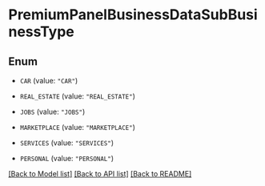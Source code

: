 # PremiumPanelBusinessDataSubBusinessType

## Enum


* `CAR` (value: `"CAR"`)

* `REAL_ESTATE` (value: `"REAL_ESTATE"`)

* `JOBS` (value: `"JOBS"`)

* `MARKETPLACE` (value: `"MARKETPLACE"`)

* `SERVICES` (value: `"SERVICES"`)

* `PERSONAL` (value: `"PERSONAL"`)


[[Back to Model list]](../README.md#documentation-for-models) [[Back to API list]](../README.md#documentation-for-api-endpoints) [[Back to README]](../README.md)


